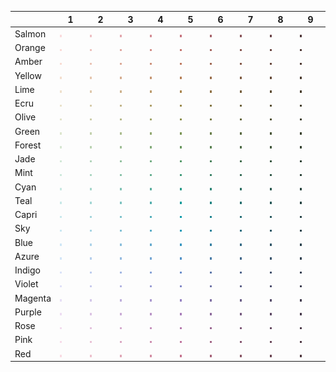 |      | 1    | 2    | 3    | 4    | 5    | 6    | 7    | 8    | 9    |
| ---- | ---- | ---- | ---- | ---- | ---- | ---- | ---- | ---- | ---- |
| Salmon |  <img width="10%" src="/dist/png/swatch/N0151.png" alt="N0151"> |  <img width="10%" src="/dist/png/swatch/N0152.png" alt="N0152"> |  <img width="10%" src="/dist/png/swatch/N0153.png" alt="N0153"> |  <img width="10%" src="/dist/png/swatch/N0154.png" alt="N0154"> |  <img width="10%" src="/dist/png/swatch/N0155.png" alt="N0155"> |  <img width="10%" src="/dist/png/swatch/N0156.png" alt="N0156"> |  <img width="10%" src="/dist/png/swatch/N0157.png" alt="N0157"> |  <img width="10%" src="/dist/png/swatch/N0158.png" alt="N0158"> |  <img width="10%" src="/dist/png/swatch/N0159.png" alt="N0159"> |
| Orange |  <img width="10%" src="/dist/png/swatch/N0301.png" alt="N0301"> |  <img width="10%" src="/dist/png/swatch/N0302.png" alt="N0302"> |  <img width="10%" src="/dist/png/swatch/N0303.png" alt="N0303"> |  <img width="10%" src="/dist/png/swatch/N0304.png" alt="N0304"> |  <img width="10%" src="/dist/png/swatch/N0305.png" alt="N0305"> |  <img width="10%" src="/dist/png/swatch/N0306.png" alt="N0306"> |  <img width="10%" src="/dist/png/swatch/N0307.png" alt="N0307"> |  <img width="10%" src="/dist/png/swatch/N0308.png" alt="N0308"> |  <img width="10%" src="/dist/png/swatch/N0309.png" alt="N0309"> |
| Amber |  <img width="10%" src="/dist/png/swatch/N0451.png" alt="N0451"> |  <img width="10%" src="/dist/png/swatch/N0452.png" alt="N0452"> |  <img width="10%" src="/dist/png/swatch/N0453.png" alt="N0453"> |  <img width="10%" src="/dist/png/swatch/N0454.png" alt="N0454"> |  <img width="10%" src="/dist/png/swatch/N0455.png" alt="N0455"> |  <img width="10%" src="/dist/png/swatch/N0456.png" alt="N0456"> |  <img width="10%" src="/dist/png/swatch/N0457.png" alt="N0457"> |  <img width="10%" src="/dist/png/swatch/N0458.png" alt="N0458"> |  <img width="10%" src="/dist/png/swatch/N0459.png" alt="N0459"> |
| Yellow |  <img width="10%" src="/dist/png/swatch/N0601.png" alt="N0601"> |  <img width="10%" src="/dist/png/swatch/N0602.png" alt="N0602"> |  <img width="10%" src="/dist/png/swatch/N0603.png" alt="N0603"> |  <img width="10%" src="/dist/png/swatch/N0604.png" alt="N0604"> |  <img width="10%" src="/dist/png/swatch/N0605.png" alt="N0605"> |  <img width="10%" src="/dist/png/swatch/N0606.png" alt="N0606"> |  <img width="10%" src="/dist/png/swatch/N0607.png" alt="N0607"> |  <img width="10%" src="/dist/png/swatch/N0608.png" alt="N0608"> |  <img width="10%" src="/dist/png/swatch/N0609.png" alt="N0609"> |
| Lime |  <img width="10%" src="/dist/png/swatch/N0751.png" alt="N0751"> |  <img width="10%" src="/dist/png/swatch/N0752.png" alt="N0752"> |  <img width="10%" src="/dist/png/swatch/N0753.png" alt="N0753"> |  <img width="10%" src="/dist/png/swatch/N0754.png" alt="N0754"> |  <img width="10%" src="/dist/png/swatch/N0755.png" alt="N0755"> |  <img width="10%" src="/dist/png/swatch/N0756.png" alt="N0756"> |  <img width="10%" src="/dist/png/swatch/N0757.png" alt="N0757"> |  <img width="10%" src="/dist/png/swatch/N0758.png" alt="N0758"> |  <img width="10%" src="/dist/png/swatch/N0759.png" alt="N0759"> |
| Ecru |  <img width="10%" src="/dist/png/swatch/N0901.png" alt="N0901"> |  <img width="10%" src="/dist/png/swatch/N0902.png" alt="N0902"> |  <img width="10%" src="/dist/png/swatch/N0903.png" alt="N0903"> |  <img width="10%" src="/dist/png/swatch/N0904.png" alt="N0904"> |  <img width="10%" src="/dist/png/swatch/N0905.png" alt="N0905"> |  <img width="10%" src="/dist/png/swatch/N0906.png" alt="N0906"> |  <img width="10%" src="/dist/png/swatch/N0907.png" alt="N0907"> |  <img width="10%" src="/dist/png/swatch/N0908.png" alt="N0908"> |  <img width="10%" src="/dist/png/swatch/N0909.png" alt="N0909"> |
| Olive |  <img width="10%" src="/dist/png/swatch/N1051.png" alt="N1051"> |  <img width="10%" src="/dist/png/swatch/N1052.png" alt="N1052"> |  <img width="10%" src="/dist/png/swatch/N1053.png" alt="N1053"> |  <img width="10%" src="/dist/png/swatch/N1054.png" alt="N1054"> |  <img width="10%" src="/dist/png/swatch/N1055.png" alt="N1055"> |  <img width="10%" src="/dist/png/swatch/N1056.png" alt="N1056"> |  <img width="10%" src="/dist/png/swatch/N1057.png" alt="N1057"> |  <img width="10%" src="/dist/png/swatch/N1058.png" alt="N1058"> |  <img width="10%" src="/dist/png/swatch/N1059.png" alt="N1059"> |
| Green |  <img width="10%" src="/dist/png/swatch/N1201.png" alt="N1201"> |  <img width="10%" src="/dist/png/swatch/N1202.png" alt="N1202"> |  <img width="10%" src="/dist/png/swatch/N1203.png" alt="N1203"> |  <img width="10%" src="/dist/png/swatch/N1204.png" alt="N1204"> |  <img width="10%" src="/dist/png/swatch/N1205.png" alt="N1205"> |  <img width="10%" src="/dist/png/swatch/N1206.png" alt="N1206"> |  <img width="10%" src="/dist/png/swatch/N1207.png" alt="N1207"> |  <img width="10%" src="/dist/png/swatch/N1208.png" alt="N1208"> |  <img width="10%" src="/dist/png/swatch/N1209.png" alt="N1209"> |
| Forest |  <img width="10%" src="/dist/png/swatch/N1351.png" alt="N1351"> |  <img width="10%" src="/dist/png/swatch/N1352.png" alt="N1352"> |  <img width="10%" src="/dist/png/swatch/N1353.png" alt="N1353"> |  <img width="10%" src="/dist/png/swatch/N1354.png" alt="N1354"> |  <img width="10%" src="/dist/png/swatch/N1355.png" alt="N1355"> |  <img width="10%" src="/dist/png/swatch/N1356.png" alt="N1356"> |  <img width="10%" src="/dist/png/swatch/N1357.png" alt="N1357"> |  <img width="10%" src="/dist/png/swatch/N1358.png" alt="N1358"> |  <img width="10%" src="/dist/png/swatch/N1359.png" alt="N1359"> |
| Jade |  <img width="10%" src="/dist/png/swatch/N1501.png" alt="N1501"> |  <img width="10%" src="/dist/png/swatch/N1502.png" alt="N1502"> |  <img width="10%" src="/dist/png/swatch/N1503.png" alt="N1503"> |  <img width="10%" src="/dist/png/swatch/N1504.png" alt="N1504"> |  <img width="10%" src="/dist/png/swatch/N1505.png" alt="N1505"> |  <img width="10%" src="/dist/png/swatch/N1506.png" alt="N1506"> |  <img width="10%" src="/dist/png/swatch/N1507.png" alt="N1507"> |  <img width="10%" src="/dist/png/swatch/N1508.png" alt="N1508"> |  <img width="10%" src="/dist/png/swatch/N1509.png" alt="N1509"> |
| Mint |  <img width="10%" src="/dist/png/swatch/N1651.png" alt="N1651"> |  <img width="10%" src="/dist/png/swatch/N1652.png" alt="N1652"> |  <img width="10%" src="/dist/png/swatch/N1653.png" alt="N1653"> |  <img width="10%" src="/dist/png/swatch/N1654.png" alt="N1654"> |  <img width="10%" src="/dist/png/swatch/N1655.png" alt="N1655"> |  <img width="10%" src="/dist/png/swatch/N1656.png" alt="N1656"> |  <img width="10%" src="/dist/png/swatch/N1657.png" alt="N1657"> |  <img width="10%" src="/dist/png/swatch/N1658.png" alt="N1658"> |  <img width="10%" src="/dist/png/swatch/N1659.png" alt="N1659"> |
| Cyan |  <img width="10%" src="/dist/png/swatch/N1801.png" alt="N1801"> |  <img width="10%" src="/dist/png/swatch/N1802.png" alt="N1802"> |  <img width="10%" src="/dist/png/swatch/N1803.png" alt="N1803"> |  <img width="10%" src="/dist/png/swatch/N1804.png" alt="N1804"> |  <img width="10%" src="/dist/png/swatch/N1805.png" alt="N1805"> |  <img width="10%" src="/dist/png/swatch/N1806.png" alt="N1806"> |  <img width="10%" src="/dist/png/swatch/N1807.png" alt="N1807"> |  <img width="10%" src="/dist/png/swatch/N1808.png" alt="N1808"> |  <img width="10%" src="/dist/png/swatch/N1809.png" alt="N1809"> |
| Teal |  <img width="10%" src="/dist/png/swatch/N1951.png" alt="N1951"> |  <img width="10%" src="/dist/png/swatch/N1952.png" alt="N1952"> |  <img width="10%" src="/dist/png/swatch/N1953.png" alt="N1953"> |  <img width="10%" src="/dist/png/swatch/N1954.png" alt="N1954"> |  <img width="10%" src="/dist/png/swatch/N1955.png" alt="N1955"> |  <img width="10%" src="/dist/png/swatch/N1956.png" alt="N1956"> |  <img width="10%" src="/dist/png/swatch/N1957.png" alt="N1957"> |  <img width="10%" src="/dist/png/swatch/N1958.png" alt="N1958"> |  <img width="10%" src="/dist/png/swatch/N1959.png" alt="N1959"> |
| Capri |  <img width="10%" src="/dist/png/swatch/N2101.png" alt="N2101"> |  <img width="10%" src="/dist/png/swatch/N2102.png" alt="N2102"> |  <img width="10%" src="/dist/png/swatch/N2103.png" alt="N2103"> |  <img width="10%" src="/dist/png/swatch/N2104.png" alt="N2104"> |  <img width="10%" src="/dist/png/swatch/N2105.png" alt="N2105"> |  <img width="10%" src="/dist/png/swatch/N2106.png" alt="N2106"> |  <img width="10%" src="/dist/png/swatch/N2107.png" alt="N2107"> |  <img width="10%" src="/dist/png/swatch/N2108.png" alt="N2108"> |  <img width="10%" src="/dist/png/swatch/N2109.png" alt="N2109"> |
| Sky |  <img width="10%" src="/dist/png/swatch/N2251.png" alt="N2251"> |  <img width="10%" src="/dist/png/swatch/N2252.png" alt="N2252"> |  <img width="10%" src="/dist/png/swatch/N2253.png" alt="N2253"> |  <img width="10%" src="/dist/png/swatch/N2254.png" alt="N2254"> |  <img width="10%" src="/dist/png/swatch/N2255.png" alt="N2255"> |  <img width="10%" src="/dist/png/swatch/N2256.png" alt="N2256"> |  <img width="10%" src="/dist/png/swatch/N2257.png" alt="N2257"> |  <img width="10%" src="/dist/png/swatch/N2258.png" alt="N2258"> |  <img width="10%" src="/dist/png/swatch/N2259.png" alt="N2259"> |
| Blue |  <img width="10%" src="/dist/png/swatch/N2401.png" alt="N2401"> |  <img width="10%" src="/dist/png/swatch/N2402.png" alt="N2402"> |  <img width="10%" src="/dist/png/swatch/N2403.png" alt="N2403"> |  <img width="10%" src="/dist/png/swatch/N2404.png" alt="N2404"> |  <img width="10%" src="/dist/png/swatch/N2405.png" alt="N2405"> |  <img width="10%" src="/dist/png/swatch/N2406.png" alt="N2406"> |  <img width="10%" src="/dist/png/swatch/N2407.png" alt="N2407"> |  <img width="10%" src="/dist/png/swatch/N2408.png" alt="N2408"> |  <img width="10%" src="/dist/png/swatch/N2409.png" alt="N2409"> |
| Azure |  <img width="10%" src="/dist/png/swatch/N2551.png" alt="N2551"> |  <img width="10%" src="/dist/png/swatch/N2552.png" alt="N2552"> |  <img width="10%" src="/dist/png/swatch/N2553.png" alt="N2553"> |  <img width="10%" src="/dist/png/swatch/N2554.png" alt="N2554"> |  <img width="10%" src="/dist/png/swatch/N2555.png" alt="N2555"> |  <img width="10%" src="/dist/png/swatch/N2556.png" alt="N2556"> |  <img width="10%" src="/dist/png/swatch/N2557.png" alt="N2557"> |  <img width="10%" src="/dist/png/swatch/N2558.png" alt="N2558"> |  <img width="10%" src="/dist/png/swatch/N2559.png" alt="N2559"> |
| Indigo |  <img width="10%" src="/dist/png/swatch/N2701.png" alt="N2701"> |  <img width="10%" src="/dist/png/swatch/N2702.png" alt="N2702"> |  <img width="10%" src="/dist/png/swatch/N2703.png" alt="N2703"> |  <img width="10%" src="/dist/png/swatch/N2704.png" alt="N2704"> |  <img width="10%" src="/dist/png/swatch/N2705.png" alt="N2705"> |  <img width="10%" src="/dist/png/swatch/N2706.png" alt="N2706"> |  <img width="10%" src="/dist/png/swatch/N2707.png" alt="N2707"> |  <img width="10%" src="/dist/png/swatch/N2708.png" alt="N2708"> |  <img width="10%" src="/dist/png/swatch/N2709.png" alt="N2709"> |
| Violet |  <img width="10%" src="/dist/png/swatch/N2851.png" alt="N2851"> |  <img width="10%" src="/dist/png/swatch/N2852.png" alt="N2852"> |  <img width="10%" src="/dist/png/swatch/N2853.png" alt="N2853"> |  <img width="10%" src="/dist/png/swatch/N2854.png" alt="N2854"> |  <img width="10%" src="/dist/png/swatch/N2855.png" alt="N2855"> |  <img width="10%" src="/dist/png/swatch/N2856.png" alt="N2856"> |  <img width="10%" src="/dist/png/swatch/N2857.png" alt="N2857"> |  <img width="10%" src="/dist/png/swatch/N2858.png" alt="N2858"> |  <img width="10%" src="/dist/png/swatch/N2859.png" alt="N2859"> |
| Magenta |  <img width="10%" src="/dist/png/swatch/N3001.png" alt="N3001"> |  <img width="10%" src="/dist/png/swatch/N3002.png" alt="N3002"> |  <img width="10%" src="/dist/png/swatch/N3003.png" alt="N3003"> |  <img width="10%" src="/dist/png/swatch/N3004.png" alt="N3004"> |  <img width="10%" src="/dist/png/swatch/N3005.png" alt="N3005"> |  <img width="10%" src="/dist/png/swatch/N3006.png" alt="N3006"> |  <img width="10%" src="/dist/png/swatch/N3007.png" alt="N3007"> |  <img width="10%" src="/dist/png/swatch/N3008.png" alt="N3008"> |  <img width="10%" src="/dist/png/swatch/N3009.png" alt="N3009"> |
| Purple |  <img width="10%" src="/dist/png/swatch/N3151.png" alt="N3151"> |  <img width="10%" src="/dist/png/swatch/N3152.png" alt="N3152"> |  <img width="10%" src="/dist/png/swatch/N3153.png" alt="N3153"> |  <img width="10%" src="/dist/png/swatch/N3154.png" alt="N3154"> |  <img width="10%" src="/dist/png/swatch/N3155.png" alt="N3155"> |  <img width="10%" src="/dist/png/swatch/N3156.png" alt="N3156"> |  <img width="10%" src="/dist/png/swatch/N3157.png" alt="N3157"> |  <img width="10%" src="/dist/png/swatch/N3158.png" alt="N3158"> |  <img width="10%" src="/dist/png/swatch/N3159.png" alt="N3159"> |
| Rose |  <img width="10%" src="/dist/png/swatch/N3301.png" alt="N3301"> |  <img width="10%" src="/dist/png/swatch/N3302.png" alt="N3302"> |  <img width="10%" src="/dist/png/swatch/N3303.png" alt="N3303"> |  <img width="10%" src="/dist/png/swatch/N3304.png" alt="N3304"> |  <img width="10%" src="/dist/png/swatch/N3305.png" alt="N3305"> |  <img width="10%" src="/dist/png/swatch/N3306.png" alt="N3306"> |  <img width="10%" src="/dist/png/swatch/N3307.png" alt="N3307"> |  <img width="10%" src="/dist/png/swatch/N3308.png" alt="N3308"> |  <img width="10%" src="/dist/png/swatch/N3309.png" alt="N3309"> |
| Pink |  <img width="10%" src="/dist/png/swatch/N3451.png" alt="N3451"> |  <img width="10%" src="/dist/png/swatch/N3452.png" alt="N3452"> |  <img width="10%" src="/dist/png/swatch/N3453.png" alt="N3453"> |  <img width="10%" src="/dist/png/swatch/N3454.png" alt="N3454"> |  <img width="10%" src="/dist/png/swatch/N3455.png" alt="N3455"> |  <img width="10%" src="/dist/png/swatch/N3456.png" alt="N3456"> |  <img width="10%" src="/dist/png/swatch/N3457.png" alt="N3457"> |  <img width="10%" src="/dist/png/swatch/N3458.png" alt="N3458"> |  <img width="10%" src="/dist/png/swatch/N3459.png" alt="N3459"> |
| Red |  <img width="10%" src="/dist/png/swatch/N3601.png" alt="N3601"> |  <img width="10%" src="/dist/png/swatch/N3602.png" alt="N3602"> |  <img width="10%" src="/dist/png/swatch/N3603.png" alt="N3603"> |  <img width="10%" src="/dist/png/swatch/N3604.png" alt="N3604"> |  <img width="10%" src="/dist/png/swatch/N3605.png" alt="N3605"> |  <img width="10%" src="/dist/png/swatch/N3606.png" alt="N3606"> |  <img width="10%" src="/dist/png/swatch/N3607.png" alt="N3607"> |  <img width="10%" src="/dist/png/swatch/N3608.png" alt="N3608"> |  <img width="10%" src="/dist/png/swatch/N3609.png" alt="N3609"> |
